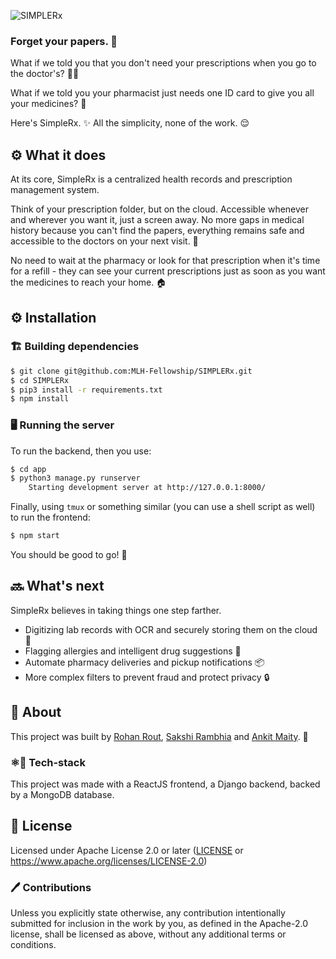 ![SIMPLERx](https://socialify.git.ci/MLH-Fellowship/SIMPLERx/png?description=1&font=Bitter&forks=0&issues=1&logo=https%3A%2F%2Fwww.flaticon.com%2Fsvg%2Fstatic%2Ficons%2Fsvg%2F32%2F32139.svg&owner=1&pattern=Plus&pulls=0&theme=Light)
### Forget your papers. 📝
What if we told you that you don't need your prescriptions when you go to the doctor's? 👩‍⚕️

What if we told you your pharmacist just needs one ID card to give you all your medicines? 💊

Here's SimpleRx. ✨ All the simplicity, none of the work. 😌

## ⚙️ What it does

At its core, SimpleRx is a centralized health records and prescription management system.

Think of your prescription folder, but on the cloud. Accessible whenever and wherever you want it, just a screen away. No more gaps in medical history because you can't find the papers, everything remains safe and accessible to the doctors on your next visit. 🏥

No need to wait at the pharmacy or look for that prescription when it's time for a refill - they can see your current prescriptions just as soon as you want the medicines to reach your home. 🏠

## ⚙️ Installation
### 🏗️ Building dependencies

```bash
$ git clone git@github.com:MLH-Fellowship/SIMPLERx.git
$ cd SIMPLERx
$ pip3 install -r requirements.txt
$ npm install
```
### 🖥️ Running the server
To run the backend, then you use:
```bash
$ cd app
$ python3 manage.py runserver
	Starting development server at http://127.0.0.1:8000/
```
Finally, using `tmux` or something similar (you can use a shell script as well) to run the frontend:
```bash
$ npm start
```

You should be good to go! 🚀

## 🔜 What's next

SimpleRx believes in taking things one step farther.

* Digitizing lab records with OCR and securely storing them on the cloud 🔎
* Flagging allergies and intelligent drug suggestions 💬
* Automate pharmacy deliveries and pickup notifications 📦
* More complex filters to prevent fraud and protect privacy 🔒

## 🤼 About
This project was built by [Rohan Rout](https://github.com/routrohan), [Sakshi Rambhia](https://github.com/Sakshi16) and [Ankit Maity](https://github.com/QEDK). 👷

### ⚛️🐍 Tech-stack
This project was made with a ReactJS frontend, a Django backend, backed by a MongoDB database.

## 📜 License
Licensed under Apache License 2.0 or later ([LICENSE](LICENSE) or https://www.apache.org/licenses/LICENSE-2.0)

### 🖊️ Contributions
Unless you explicitly state otherwise, any contribution intentionally submitted for inclusion in the work by you, as defined in the Apache-2.0 license, shall be licensed as above, without any additional terms or conditions.